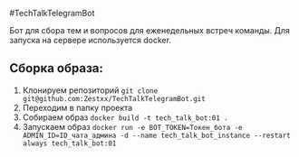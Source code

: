 #TechTalkTelegramBot

Бот для сбора тем и вопросов для еженедельных встреч команды. 
Для запуска на сервере используется docker.

## Сборка образа:
1. Клонируем репозиторий `git clone git@github.com:Zestxx/TechTalkTelegramBot.git`
2. Переходим в папку проекта
3. Собираем образ `docker build -t tech_talk_bot:01 .`
4. Запускаем образ `docker run -e BOT_TOKEN=Токен_бота -e ADMIN_ID=ID_чата_админа -d --name tech_talk_bot_instance --restart always tech_talk_bot:01`
